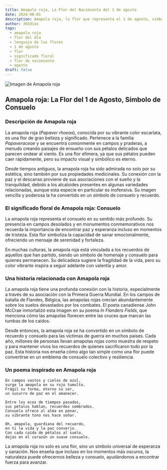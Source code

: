 ```yaml
---
title: Amapola roja, La Flor del Nacimiento del 1 de agosto
date: 2024-08-01
description: Amapola roja, la flor que representa el 1 de agosto, simboliza Consuelo. Descubre su fascinante historia, significado en el lenguaje de las flores y una poesía que celebra su belleza.
author: 365días
tags:
  - amapola roja
  - flor del día
  - lenguaje de las flores
  - 1 de agosto
  - flor
  - significado floral
  - flor de nacimiento
  - agosto
draft: false
---
```



![Imagen de Amapola roja](https://cdn.pixabay.com/photo/2019/06/02/11/22/poppies-4246241_1280.jpg#center)


## Amapola roja: La Flor del 1 de Agosto, Símbolo de Consuelo

### Descripción de Amapola roja

La amapola roja (_Papaver rhoeas_), conocida por su vibrante color escarlata, es una flor de gran belleza y significado. Pertenece a la familia _Papaveraceae_ y se encuentra comúnmente en campos y praderas, a menudo creando paisajes de ensueño con sus pétalos delicados que parecen ondear al viento. Es una flor efímera, ya que sus pétalos pueden caer rápidamente, pero su impacto visual y simbólico es eterno.

Desde tiempos antiguos, la amapola roja ha sido admirada no solo por su estética, sino también por sus propiedades medicinales. Su conexión con la paz y el descanso proviene de sus asociaciones con el sueño y la tranquilidad, debido a los alcaloides presentes en algunas variedades relacionadas, aunque esta especie en particular es inofensiva. Su imagen sencilla y poderosa la ha convertido en un símbolo de consuelo y recuerdo.

### El significado floral de Amapola roja: Consuelo

La amapola roja representa el consuelo en su sentido más profundo. Su presencia en campos desolados y en monumentos conmemorativos nos recuerda la importancia de encontrar paz y esperanza incluso en momentos de tristeza. Esta flor simboliza la capacidad de sanar emocionalmente, ofreciendo un mensaje de serenidad y fortaleza.

En muchas culturas, la amapola roja está vinculada a los recuerdos de aquellos que han partido, siendo un símbolo de homenaje y consuelo para quienes permanecen. Su delicadeza sugiere la fragilidad de la vida, pero su color vibrante inspira a seguir adelante con valentía y amor.

### Una historia relacionada con Amapola roja

La amapola roja tiene una profunda conexión con la historia, especialmente a través de su asociación con la Primera Guerra Mundial. En los campos de batalla de Flandes, Bélgica, las amapolas rojas crecían abundantemente sobre los suelos devastados por los combates. El poeta canadiense John McCrae inmortalizó esta imagen en su poema _In Flanders Fields_, que menciona cómo las amapolas florecen entre las cruces que marcan las tumbas de los caídos.

Desde entonces, la amapola roja se ha convertido en un símbolo de recuerdo y consuelo para las víctimas de guerra en muchos países. Cada año, millones de personas llevan amapolas rojas como muestra de respeto y para mantener vivos los recuerdos de quienes sacrificaron todo por la paz. Esta historia nos enseña cómo algo tan simple como una flor puede convertirse en un emblema de consuelo colectivo y resiliencia.

### Un poema inspirado en Amapola roja

```
En campos vastos y cielos de azul,  
surge la amapola en su rojo tumulto.  
Frágil su forma, eterno su ser,  
un susurro de paz en el amanecer.  

Entre los ecos de tiempos pasados,  
sus pétalos hablan, recuerdos sembrados.  
Consuelo ofrece al alma en penar,  
su vibrante tono nos hace soñar.  

Oh, amapola, guardiana del recuerdo,  
en ti la vida y la paz converjo.  
Con cada caída de pétalos al suelo,  
dejas en el corazón un suave consuelo.  
```

La amapola roja no solo es una flor, sino un símbolo universal de esperanza y sanación. Nos enseña que incluso en los momentos más oscuros, la naturaleza puede ofrecernos belleza y consuelo, ayudándonos a encontrar fuerza para avanzar.